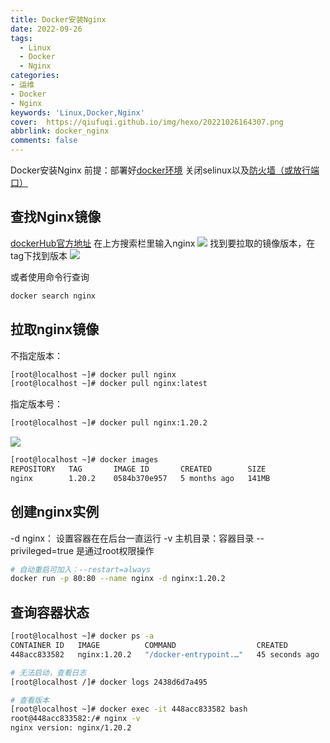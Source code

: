 ```yaml
---
title: Docker安装Nginx
date: 2022-09-26
tags:
  - Linux
  - Docker
  - Nginx
categories: 
- 运维
- Docker
- Nginx
keywords: 'Linux,Docker,Nginx'
cover:  https://qiufuqi.github.io/img/hexo/20221026164307.png
abbrlink: docker_nginx
comments: false
---
```


Docker安装Nginx
前提：部署好[docker环境](/docker_install)
关闭selinux以及[防火墙（或放行端口）](centos_firewalld)

## 查找Nginx镜像
[dockerHub官方地址](https://registry.hub.docker.com/)
在上方搜索栏里输入nginx
![](https://qiufuqi.github.io/img/hexo/20221026170934.png)
找到要拉取的镜像版本，在tag下找到版本
![](https://qiufuqi.github.io/img/hexo/20221026171052.png)

或者使用命令行查询
``` bash
docker search nginx
```
## 拉取nginx镜像
不指定版本：
``` bash
[root@localhost ~]# docker pull nginx
[root@localhost ~]# docker pull nginx:latest
```
指定版本号：
``` bash
[root@localhost ~]# docker pull nginx:1.20.2
```
![](https://qiufuqi.github.io/img/hexo/20221026171306.png)


``` bash
[root@localhost ~]# docker images
REPOSITORY   TAG       IMAGE ID       CREATED        SIZE
nginx        1.20.2    0584b370e957   5 months ago   141MB
```
## 创建nginx实例
-d nginx： 设置容器在在后台一直运行
-v 主机目录：容器目录
--privileged=true 是通过root权限操作
``` bash
# 自动重启可加入：--restart=always
docker run -p 80:80 --name nginx -d nginx:1.20.2

```

## 查询容器状态
``` bash
[root@localhost ~]# docker ps -a
CONTAINER ID   IMAGE          COMMAND                  CREATED          STATUS          PORTS                               NAMES
448acc833582   nginx:1.20.2   "/docker-entrypoint.…"   45 seconds ago   Up 45 seconds   0.0.0.0:80->80/tcp, :::80->80/tcp   nginx

# 无法启动，查看日志
[root@localhost /]# docker logs 2438d6d7a495

# 查看版本
[root@localhost ~]# docker exec -it 448acc833582 bash
root@448acc833582:/# nginx -v
nginx version: nginx/1.20.2
```




